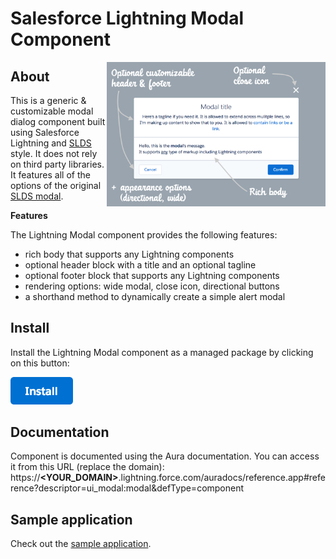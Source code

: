 # Salesforce Lightning Modal Component

<img src="screenshots/annotated-features.png" width="350" align="right"/>

## About
This is a generic & customizable modal dialog component built using Salesforce Lightning and [SLDS](https://www.lightningdesignsystem.com/) style.
It does not rely on third party libraries.
It features all of the options of the original [SLDS modal](https://www.lightningdesignsystem.com/components/modals/).

<b>Features</b>

The Lightning Modal component provides the following features:
- rich body that supports any Lightning components
- optional header block with a title and an optional tagline
- optional footer block that supports any Lightning components
- rendering options: wide modal, close icon, directional buttons
- a shorthand method to dynamically create a simple alert modal

## Install
Install the Lightning Modal component as a managed package by clicking on this button:

<a href="https://login.salesforce.com/packaging/installPackage.apexp?p0=04t0Y000001Umzh">
  <img src="gfx/btn-install.png" width="100" alt="Install">
</a>

## Documentation
Component is documented using the Aura documentation.
You can access it from this URL (replace the domain):
https://<b>&lt;YOUR_DOMAIN&gt;</b>.lightning.force.com/auradocs/reference.app#reference?descriptor=ui_modal:modal&defType=component

## Sample application
Check out the [sample application](https://github.com/pozil/sfdc-ui-modal-sample).
